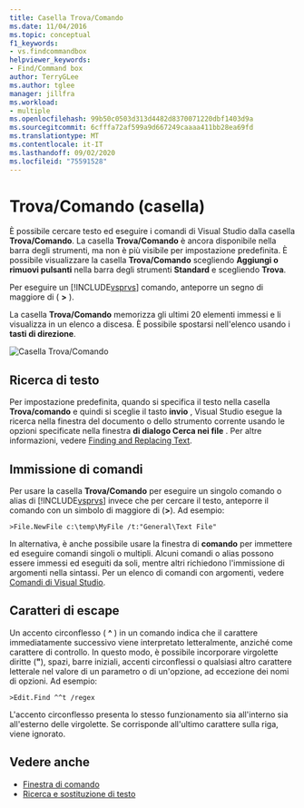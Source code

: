 ```yaml
---
title: Casella Trova/Comando
ms.date: 11/04/2016
ms.topic: conceptual
f1_keywords:
- vs.findcommandbox
helpviewer_keywords:
- Find/Command box
author: TerryGLee
ms.author: tglee
manager: jillfra
ms.workload:
- multiple
ms.openlocfilehash: 99b50c0503d313d4482d8370071220dbf1403d9a
ms.sourcegitcommit: 6cfffa72af599a9d667249caaaa411bb28ea69fd
ms.translationtype: MT
ms.contentlocale: it-IT
ms.lasthandoff: 09/02/2020
ms.locfileid: "75591528"
---
```

# <a name="findcommand-box"></a>Trova/Comando (casella)

È possibile cercare testo ed eseguire i comandi di Visual Studio dalla casella **Trova/Comando**. La casella **Trova/Comando** è ancora disponibile nella barra degli strumenti, ma non è più visibile per impostazione predefinita. È possibile visualizzare la casella **Trova/Comando** scegliendo **Aggiungi o rimuovi pulsanti** nella barra degli strumenti **Standard** e scegliendo **Trova**.

Per eseguire un [!INCLUDE[vsprvs](../code-quality/includes/vsprvs_md.md)] comando, anteporre un segno di maggiore di ( **>** ).

La casella **Trova/Comando** memorizza gli ultimi 20 elementi immessi e li visualizza in un elenco a discesa. È possibile spostarsi nell'elenco usando i **tasti di direzione**.

![Casella Trova&#47;Comando](../ide/media/findcommandbox.png)

## <a name="searching-for-text"></a>Ricerca di testo

Per impostazione predefinita, quando si specifica il testo nella casella **Trova/comando** e quindi si sceglie il tasto **invio** , Visual Studio esegue la ricerca nella finestra del documento o dello strumento corrente usando le opzioni specificate nella finestra **di dialogo Cerca nei file** . Per altre informazioni, vedere [Finding and Replacing Text](../ide/finding-and-replacing-text.md).

## <a name="entering-commands"></a>Immissione di comandi

Per usare la casella **Trova/Comando** per eseguire un singolo comando o alias di [!INCLUDE[vsprvs](../code-quality/includes/vsprvs_md.md)] invece che per cercare il testo, anteporre il comando con un simbolo di maggiore di (**>**). Ad esempio:

```
>File.NewFile c:\temp\MyFile /t:"General\Text File"
```

In alternativa, è anche possibile usare la finestra di **comando** per immettere ed eseguire comandi singoli o multipli. Alcuni comandi o alias possono essere immessi ed eseguiti da soli, mentre altri richiedono l'immissione di argomenti nella sintassi. Per un elenco di comandi con argomenti, vedere [Comandi di Visual Studio](../ide/reference/visual-studio-commands.md).

## <a name="escape-characters"></a>Caratteri di escape

Un accento circonflesso ( **^** ) in un comando indica che il carattere immediatamente successivo viene interpretato letteralmente, anziché come carattere di controllo. In questo modo, è possibile incorporare virgolette diritte (**"**), spazi, barre iniziali, accenti circonflessi o qualsiasi altro carattere letterale nel valore di un parametro o di un'opzione, ad eccezione dei nomi di opzioni. Ad esempio:

```
>Edit.Find ^^t /regex
```

L'accento circonflesso presenta lo stesso funzionamento sia all'interno sia all'esterno delle virgolette. Se corrisponde all'ultimo carattere sulla riga, viene ignorato.

## <a name="see-also"></a>Vedere anche

- [Finestra di comando](../ide/reference/command-window.md)
- [Ricerca e sostituzione di testo](../ide/finding-and-replacing-text.md)
